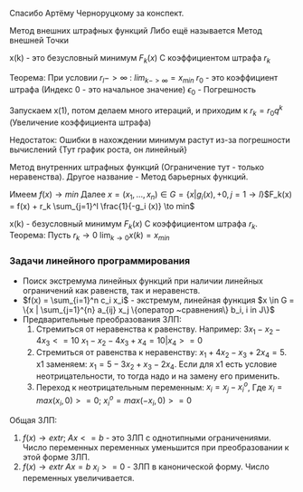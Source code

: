 Спасибо Артёму Черноруцкому за конспект.

Метод внешних штрафных функций
Либо ещё называется Метод внешней Точки

x(k) - это безусловный минимум $F_k(x)$ С коэффициентом штрафа $r_k$

Теорема: При условии $r_l -> \infty$ :
$lim_{k -> \infty} = x_{min}$
$r_0$ - это коэффициент штрафа (Индекс 0 - это начальное значение)
$\epsilon_0$ - Погрешность

Запускаем x(1), потом делаем много итераций, и приходим к
$r_k = r_0 q^k$ (Увеличение коэффициента штрафа)

Недостаток:
Ошибки в нахождении минимум растут из-за погрешности вычислений {Тут график роста, он линейный}

Метод внутренних штрафных функций (Ограничение тут - только неравенства).
Другое название - Метод барьерных функций.

Имеем $f(x) \to min$
Далее
$x = (x_1, ..., x_n) \in G = \{x | g_i(x) ,+ 0, j = 1 \to l\}$$F_k(x) = f(x) + r_k \sum_{j=1}^l \frac{1}{-g_i (x)} \to min$ 

x(k) - безусловный минимум $F_k(x)$ С коэффициентом штрафа $r_k$.
Теорема:
Пусть $r_k \to 0$
$\lim_{k \to 0} x(k) = x_{min}$


### Задачи линейного программирования
- Поиск экстремума линейных функций при наличии линейных ограничений как равенств, так и неравенств.
- $f(x) = \sum_{i=1}^n c_i x_i$ - экстремум, линейная функция
  $x \in G = \{x | \sum_{j=1}^{n} a_{ij} x_j \{оператор ~сравнения\} b_i, i in J\}$
- Предварительные преобразования ЗЛП:
  1) Стремиться от неравенства к равенству. Например: $3x_1 - x_2 - 4x_3 <= 10$ 
     $x_1 - x_2 - 4{x_3} + x_4 = 10| x_4 >= 0$
  2) Стремиться от равенства к неравенству:
     $x_1 + 4x_2 - x_3 + 2x_4 = 5$. x1 заменяем: $x_1= 5 - 3x_2 + x_3 - 2x_4$. Если для x1 есть условие неотрицательности, то тогда надо и на замену его применить.
  3) Переход к неотрицательным переменным:
     $x_i = x_j - x_i^o$, Где $x_i = max(x_i,0)>=0$; $x_i^o = max(-x_i,0)>=0$

Общая ЗЛП:
1) $f(x) \to extr$; $Ax <= b$ - это ЗЛП с однотипными ограничениями. Число переменных переменных уменьшится при преобразовании к этой форме ЗЛП.
2) $f(x) \to extr$ $Ax = b$ $x_i >= 0$ - ЗЛП в канонической форму. Число переменных увеличивается.
